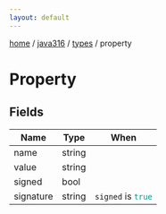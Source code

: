 ```yaml
---
layout: default
---
```


[home](/)  /  [java316](/protocol/java316)  /  [types](/protocol/java316/types)  /  property

# Property

## Fields

Name | Type | When
---|---|:---:
name | string | 
value | string | 
signed | bool | 
signature | string | <code>signed</code> is <code><span style="color:#009688">true</span></code>
